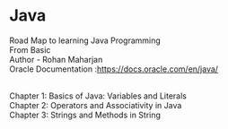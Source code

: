 # Java
Road Map to learning Java Programming 
<br>
From Basic
<br>
Author - Rohan Maharjan
<br>
Oracle Documentation :https://docs.oracle.com/en/java/

<br>
Chapter  1: Basics of Java: Variables and Literals
<br>
Chapter 2: Operators and Associativity in Java 
<br>
Chapter 3: Strings and Methods in String
<br>
